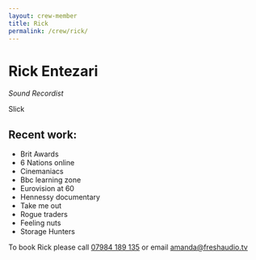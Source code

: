 ```yaml
---
layout: crew-member
title: Rick
permalink: /crew/rick/
---
```


# Rick Entezari
_Sound Recordist_

Slick

## Recent work:
+ Brit Awards
+ 6 Nations online
+ Cinemaniacs
+ Bbc learning zone
+ Eurovision at 60
+ Hennessy documentary
+ Take me out
+ Rogue traders
+ Feeling nuts
+ Storage Hunters


To book Rick please call [07984 189 135](tel:+447984189135) or email [amanda@freshaudio.tv](mailto:amanda@freshaudio.tv)